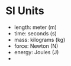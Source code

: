 # SI Units

- length: meter (m)
- time: seconds (s)
- mass: kilograms (kg) 
- force: Newton (N)
- energy: Joules (J)
- 